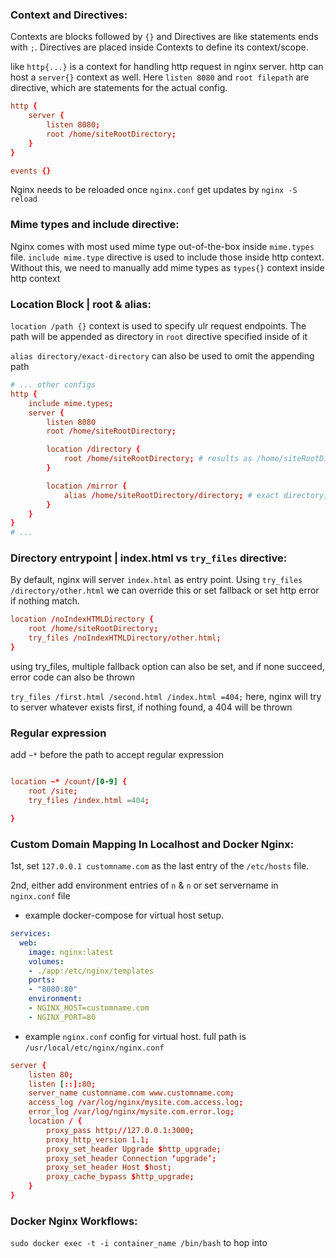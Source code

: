 ### Context and Directives:
Contexts are blocks followed by `{}` and Directives are like statements ends with `;`. Directives are placed inside Contexts to define its context/scope.

like `http{...}` is a context for handling http request in nginx server. http can host a `server{}` context as well. Here `listen 8080` and `root filepath` are directive, which are statements for the actual config.

```conf
http {
    server {
        listen 8080;
        root /home/siteRootDirectory;
    }
}

events {}
```

Nginx needs to be reloaded once `nginx.conf` get updates by `nginx -S reload`

### Mime types and include directive:
Nginx comes with most used mime type out-of-the-box inside `mime.types` file. `include mime.type` directive is used to include those inside http context. Without this, we need to manually add mime types as `types{}` context inside http context

### Location Block | root & alias:
`location /path {}` context is used to specify ulr request endpoints. The path will be appended as directory in `root` directive specified inside of it

`alias directory/exact-directory` can also be used to omit the appending path
```conf
# ... other configs
http {
    include mime.types;
    server {
        listen 8080
        root /home/siteRootDirectory;

        location /directory {
            root /home/siteRootDirectory; # results as /home/siteRootDirectory/directory
        }

        location /mirror {
            alias /home/siteRootDirectory/directory; # exact directory, /mirror directory will not be appended
        }
    }
}
# ...
```

### Directory entrypoint | index.html vs `try_files` directive:
By default, nginx will server `index.html` as entry point. Using `try_files /directory/other.html` we can override this or set fallback or set http error if nothing match.
```conf
location /noIndexHTMLDirectory {
    root /home/siteRootDirectory;
    try_files /noIndexHTMLDirectory/other.html;
}
```

using try_files, multiple fallback option can also be set, and if none succeed, error code can also be thrown

`try_files /first.html /second.html /index.html =404;` here, nginx will try to server whatever exists first, if nothing found, a 404 will be thrown

### Regular expression 
add `~*` before the path to accept regular expression
```conf

location ~* /count/[0-9] {
    root /site;
    try_files /index.html =404;

}
```


### Custom Domain Mapping In Localhost and Docker Nginx:
1st, set `127.0.0.1 customname.com` as the last entry of the `/etc/hosts` file. 

2nd, either add environment entries of `n` & `n` or set servername in `nginx.conf` file

* example docker-compose for virtual host setup.

```yaml
services:
  web:
    image: nginx:latest
    volumes:
    - ./app:/etc/nginx/templates
    ports:
    - "8080:80"
    environment:
    - NGINX_HOST=customname.com
    - NGINX_PORT=80
```

* example `nginx.conf` config for virtual host. full path is `/usr/local/etc/nginx/nginx.conf`

```conf
server {
    listen 80;
    listen [::]:80;
    server_name customname.com www.customname.com;
    access_log /var/log/nginx/mysite.com.access.log;
    error_log /var/log/nginx/mysite.com.error.log;    
    location / {
        proxy_pass http://127.0.0.1:3000;       
        proxy_http_version 1.1;        
        proxy_set_header Upgrade $http_upgrade;               
        proxy_set_header Connection ‘upgrade’;
        proxy_set_header Host $host;
        proxy_cache_bypass $http_upgrade;
    }
}
```

### Docker Nginx Workflows:
`sudo docker exec -t -i container_name /bin/bash` to hop into